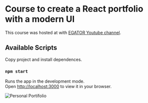 # Course to create a React portfolio with a modern UI
This course was hosted at with [EGATOR Youtube channel](https://www.youtube.com/watch?v=G-Cr00UYokU&ab_channel=EGATOR).

## Available Scripts
Copy project and install dependences.

### `npm start`
Runs the app in the development mode.\
Open [http://localhost:3000](http://localhost:3000) to view it in your browser.

![Personal Portifolio](https://user-images.githubusercontent.com/68878437/167522722-1cf21787-9ee4-4222-a018-4bdf0d33ecd7.png)
